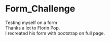 # Form_Challenge
Testing myself on a form<br/>
Thanks a lot to Florin Pop.<br/>
I recreated his form with bootstrap on full page.

